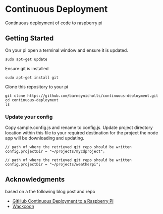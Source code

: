 # Continuous Deployment

Continuous deployment of code to raspberry pi

## Getting Started

On your pi open a terminal window and ensure it is updated.

```
sudo apt-get update
```

Ensure git is installed

```
sudo apt-get install git
```

Clone this repository to your pi

```
git clone https://github.com/barneynicholls/continuous-deployment.git
cd continuous-deployment
ls
```

### Update your config 

Copy sample.config.js and rename to config.js. Update project directory location within this file to your required destination for the project the node app will be downloading and updating.

```
// path of where the retrieved git repo should be written
config.projectDir = "~/projects/mycdproject";
```

```
// path of where the retrieved git repo should be written
config.projectDir = "~/projects/weatherpi";
```



## Acknowledgments

based on a the following blog post and repo

* [GitHub Continuous Deployment to a Raspberry Pi](https://dzone.com/articles/github-continuous-deployment-to-a-raspberry-pi)
* [Wackcoon](https://raw.githubusercontent.com/DanielEgan/wackcoon-hook)